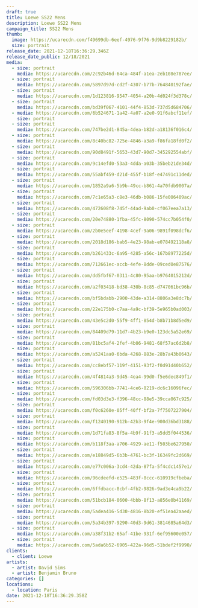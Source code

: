 ```yaml
---
draft: true
title: Loewe SS22 Mens
description: Loewe SS22 Mens
campaign_title: SS22 Mens
thumb:
  image: https://ucarecdn.com/f49699db-6eef-4976-9f76-9d9b8229182b/
  size: portrait
release_date: 2021-12-18T16:36:29.346Z
release_date_public: 12/18/2021
media:
  - size: portrait
    media: https://ucarecdn.com/2c92b46d-64ca-484f-a1ea-2eb108e787ee/
  - size: portrait
    media: https://ucarecdn.com/5897d97d-cd2f-4307-b77b-764840192fae/
  - size: portrait
    media: https://ucarecdn.com/1d123816-9547-4054-a20b-4d024f3d378c/
  - size: portrait
    media: https://ucarecdn.com/bd39f067-4101-44f4-853d-737d5d684706/
  - media: https://ucarecdn.com/6b524671-1a42-4a07-a2e0-91f6abcf11ef/
    size: portrait
  - size: portrait
    media: https://ucarecdn.com/747be2d1-845a-4dea-b82d-a18136f016c4/
  - size: portrait
    media: https://ucarecdn.com/8c40bc82-725e-4846-a3a9-f86fa18fd0f2/
  - size: portrait
    media: https://ucarecdn.com/90d8491f-5653-43d7-90d7-345292554abf/
  - size: portrait
    media: https://ucarecdn.com/9c14efd0-53a3-4dda-a03b-35beb21de34d/
  - size: portrait
    media: https://ucarecdn.com/55abf459-d21d-455f-b18f-e47491c11ded/
  - size: portrait
    media: https://ucarecdn.com/1852a9a6-5b9b-49cc-b861-4a70fdb9007a/
  - size: portrait
    media: https://ucarecdn.com/7c1e65a3-c8e3-46db-b086-15fe006409ac/
  - size: portrait
    media: https://ucarecdn.com/472608f8-745f-44ad-9ab0-cf067eea7a13/
  - size: portrait
    media: https://ucarecdn.com/20e74880-1fba-45fc-8090-574cc7b054f0/
  - size: portrait
    media: https://ucarecdn.com/2b0e5eef-4198-4cef-9a06-9891f098dcf6/
  - size: portrait
    media: https://ucarecdn.com/2018d186-bab5-4e23-98ab-e078492118a8/
  - size: portrait
    media: https://ucarecdn.com/b261433c-6a95-4285-a56c-167b8977225d/
  - size: portrait
    media: https://ucarecdn.com/712661ec-accb-4efe-8dde-09ced0e87576/
  - size: portrait
    media: https://ucarecdn.com/dd5fbf67-0311-4c80-95aa-b9764015212d/
  - size: portrait
    media: https://ucarecdn.com/a2f03418-bd38-430b-8c85-d747061bc96b/
  - size: portrait
    media: https://ucarecdn.com/bf5bdabb-2900-43de-a314-8806a3e8dc7b/
  - size: portrait
    media: https://ucarecdn.com/22e175b0-c7aa-4a9c-bf39-5e965b0ad003/
  - size: portrait
    media: https://ucarecdn.com/43e5c2d0-55f9-4ff1-854d-b8b71b8d5ed9/
  - size: portrait
    media: https://ucarecdn.com/84409d79-11d7-4b23-b9e0-123dc5a52e69/
  - size: portrait
    media: https://ucarecdn.com/81bc5af4-2fef-4b06-9481-68f57ac6d2b8/
  - size: portrait
    media: https://ucarecdn.com/a5241aa0-6bda-4268-883e-28b7a43b0643/
  - size: portrait
    media: https://ucarecdn.com/cc8ebf57-119f-4151-93f2-f0d91d40b652/
  - size: portrait
    media: https://ucarecdn.com/4f4814a3-9d45-4ea4-99d0-f5e6dec849f1/
  - size: portrait
    media: https://ucarecdn.com/596306bb-7741-4ce6-8219-dc6c16096fec/
  - size: portrait
    media: https://ucarecdn.com/fd03d3e3-f396-48cc-88e5-39cca067c925/
  - size: portrait
    media: https://ucarecdn.com/f0c6260e-05ff-40ff-bf2a-7f7507227904/
  - size: portrait
    media: https://ucarecdn.com/f1240190-912b-42b3-9f4e-900d36bd3188/
  - size: portrait
    media: https://ucarecdn.com/1d71fa83-8f5a-4b9f-91f3-a5dd5f044536/
  - size: portrait
    media: https://ucarecdn.com/b118f3aa-a706-4929-ae11-f503be627950/
  - size: portrait
    media: https://ucarecdn.com/e18849d5-6b3b-4761-bc3f-16349fc2d669/
  - size: portrait
    media: https://ucarecdn.com/e77c006a-3cd4-42da-87fa-5f4cdc1457e1/
  - size: portrait
    media: https://ucarecdn.com/96cdeefd-e525-483f-8ccc-610919cfbeba/
  - size: portrait
    media: https://ucarecdn.com/6ffdbacc-8cbf-4fb2-9826-9ad3e4ca9b22/
  - size: portrait
    media: https://ucarecdn.com/51bcb184-0600-4bbb-8f13-a856e0b41169/
  - size: portrait
    media: https://ucarecdn.com/5adea416-5d30-4816-8b20-ef51ea42aaed/
  - size: portrait
    media: https://ucarecdn.com/5a34b397-9290-40d3-9d61-3814685a64d3/
  - size: portrait
    media: https://ucarecdn.com/a38f31b2-65af-41be-931f-6ef95600e057/
  - size: portrait
    media: https://ucarecdn.com/5ada6b52-6905-422a-96d5-51bdef2f9990/
clients:
  - client: Loewe
artists:
  - artist: David Sims
  - artist: Benjamin Bruno
categories: []
locations:
  - location: Paris
date: 2021-12-18T16:36:29.358Z
---
```

